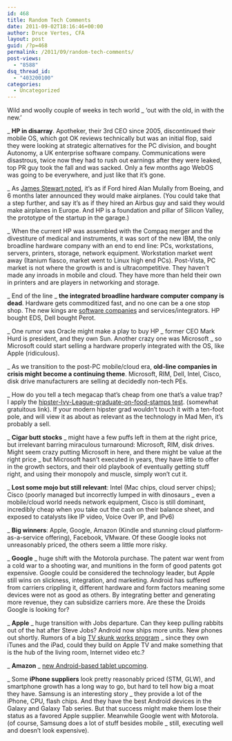 ```yaml
---
id: 468
title: Random Tech Comments
date: 2011-09-02T18:16:46+00:00
author: Druce Vertes, CFA
layout: post
guid: /?p=468
permalink: /2011/09/random-tech-comments/
post-views:
  - "8588"
dsq_thread_id:
  - "403200100"
categories:
  - Uncategorized
---
```

Wild and woolly couple of weeks in tech world _ ‘out with the old, in with the new.’  
<!--more-->

  
_ **HP in disarray**. Apotheker, their 3rd CEO since 2005, discontinued their mobile OS, which got OK reviews technically but was an initial flop, said they were looking at strategic alternatives for the PC division, and bought Autonomy, a UK enterprise software company. Communications were disastrous, twice now they had to rush out earnings after they were leaked, top PR guy took the fall and was sacked. Only a few months ago WebOS was going to be everywhere, and just like that it’s gone.

_ As [James Stewart noted](http://www.nytimes.com/2011/08/27/business/for-seamless-transitions-at-the-top-dont-consult-hewlett-packard.html?ref=jamesbstewart), it’s as if Ford hired Alan Mulally from Boeing, and 6 months later announced they would make airplanes. (You could take that a step further, and say it’s as if they hired an Airbus guy and said they would make airplanes in Europe. And HP is a foundation and pillar of Silicon Valley, the prototype of the startup in the garage.)

_ When the current HP was assembled with the Compaq merger and the divestiture of medical and instruments, it was sort of the new IBM, the only broadline hardware company with an end to end line: PCs, workstations, servers, printers, storage, network equipment. Workstation market went away (Itanium fiasco, market went to Linux high end PCs). Post-Vista, PC market is not where the growth is and is ultracompetitive. They haven’t made any inroads in mobile and cloud. They have more than held their own in printers and are players in networking and storage.

_ End of the line _ **the integrated broadline hardware computer company is dead**. Hardware gets commoditized fast, and no one can be a one stop shop. The new kings are [software companies](http://online.wsj.com/article/SB10001424053111903480904576512250915629460.html) and services/integrators. HP bought EDS, Dell bought Perot.

_ One rumor was Oracle might make a play to buy HP _ former CEO Mark Hurd is president, and they own Sun. Another crazy one was Microsoft _ so Microsoft could start selling a hardware properly integrated with the OS, like Apple (ridiculous).

_ As we transition to the post-PC mobile/cloud era, **old-line companies in crisis might become a continuing theme**. Microsoft, RIM, Dell, Intel, Cisco, disk drive manufacturers are selling at decidedly non-tech PEs.

_ How do you tell a tech megacap that’s cheap from one that’s a value trap? I apply the [hipster-Ivy-League-graduate-on-food-stamps test](http://www.nytimes.com/2011/09/01/fashion/recent-college-graduates-wait-for-their-real-careers-to-begin.html?src=me&ref=general). (somewhat gratuitous link). If your modern hipster grad wouldn’t touch it with a ten-foot pole, and will view it as about as relevant as the technology in Mad Men, it’s probably a sell.

_ **Cigar butt stocks** _ might have a few puffs left in them at the right price, but irrelevant barring miraculous turnaround: Microsoft, RIM, disk drives. Might seem crazy putting Microsoft in here, and there might be value at the right price _ but Microsoft hasn’t executed in years, they have little to offer in the growth sectors, and their old playbook of eventually getting stuff right, and using their monopoly and muscle, simply won’t cut it.

_ **Lost some mojo but still relevant**: Intel (Mac chips, cloud server chips); Cisco (poorly managed but incorrectly lumped in with dinosaurs _ even a mobile/cloud world needs network equipment, Cisco is still dominant, incredibly cheap when you take out the cash on their balance sheet, and exposed to catalysts like IP video, Voice Over IP, and IPv6)

_ **Big winners**: Apple, Google, Amazon (Kindle and stunning cloud platform-as-a-service offering), Facebook, VMware. Of these Google looks not unreasonably priced, the others seem a little more risky.

_ **Google** _ huge shift with the Motorola purchase. The patent war went from a cold war to a shooting war, and munitions in the form of good patents got expensive. Google could be considered the technology leader, but Apple still wins on slickness, integration, and marketing. Android has suffered from carriers crippling it, different hardware and form factors meaning some devices were not as good as others. By integrating better and generating more revenue, they can subsidize carriers more. Are these the Droids Google is looking for?

_ **Apple** _ huge transition with Jobs departure. Can they keep pulling rabbits out of the hat after Steve Jobs? Android now ships more units. New phones out shortly. Rumors of a big [TV skunk works program](http://www.dailytech.com/Source%20Apple%20to%20Enter%20TV%20Display%20Business%20Late%20This%20Year/article21967.htm) _ since they own iTunes and the iPad, could they build on Apple TV and make something that is the hub of the living room, Internet video etc.?

_ **Amazon** _ [new Android-based tablet upcoming](http://techcrunch.com/2011/09/02/amazon-kindle-tablet/).

_ Some **iPhone suppliers** look pretty reasonably priced (STM, GLW), and smartphone growth has a long way to go, but hard to tell how big a moat they have. Samsung is an interesting story _ they provide a lot of the iPhone, CPU, flash chips. And they have the best Android devices in the Galaxy and Galaxy Tab series. But that success might make them lose their status as a favored Apple supplier. Meanwhile Google went with Motorola. (of course, Samsung does a lot of stuff besides mobile _ still, executing well and doesn’t look expensive).
